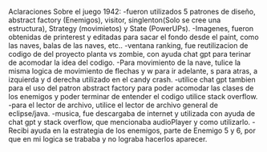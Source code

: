 Aclaraciones Sobre el juego 1942:
-fueron utilizados 5 patrones de diseño, abstract factory (Enemigos), visitor, singlenton(Solo se cree una estructura), Strategy (movimietos) y State (PowerUPs).
-Imagenes, fueron obtenidas de printerest y editadas para sacar el fondo desde el paint, como las naves, balas de las naves, etc..
-ventana ranking, fue reutilizacion de codigo de del proyecto planta vs zombie, con ayuda chat gpt para terinar de acomodar la idea del codigo.
-Para movimiento de la nave, tulice la misma logica de movimiento de flechas y w para ir adelante, s para atras, a izquierda y d derecha utilizado en el candy crash.
-utilice chat gpt tambien para el uso del patron abstract factory para poder acomodar las clases de los enemigos y poder terminar de entender el codigo utilice stack overflow.
-para el lector de archivo, utilice el lector de archivo general de eclipse/java.
-musica, fue descargaba de internet y utilizada con ayuda de chat gpt y stack overflow, que mencionaba audioPlayer y como utilizarlo.
-Recibi ayuda en la estrategia de los enemigos, parte de Enemigo 5 y 6, por que en mi logica se trababa y no lograba hacerlos aparecer.

